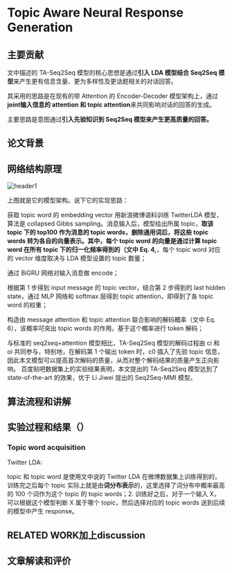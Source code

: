 # Topic Aware Neural Response Generation


## 主要贡献

文中描述的 TA-Seq2Seq 模型的核心思想是通过**引入 LDA 模型结合 Seq2Seq 模型**来产生更有信息含量、更为多样性及更话题相关的对话回答。

其采用的思路是在现有的带 Attention 的 Encoder-Decoder 模型架构上，通过 **joint输入信息的 attention 和 topic attention**来共同影响对话的回答的生成。

主要思路是意图通过**引入先验知识到 Seq2Seq 模型来产生更高质量的回答。**


## 论文背景



## 网络结构原理

<img src="{{ site.img_path }}/Machine Learning/Topic_Aware_chat.png" alt="header1" style="height:auto!important;width:auto%;max-width:1020px;"/>

上图就是它的模型架构。说下它的实现思路：

获取 topic word 的 embedding vector 用新浪微博语料训练 TwitterLDA 模型，算法是 collapsed Gibbs sampling。消息输入后，模型给出所属 topic，**取该 topic 下的 top100 作为消息的 topic words，**删除通用词后，将这些 topic words 转为各自的向量表示。其中，每个 topic word 的向量是通过计算 topic word 在所有 topic 下的**归一化频率得到的（文中 Eq. 4,**，每个 topic word 对应的 vector 维度取决与 LDA 模型设置的 topic 数量；

通过 BiGRU 网络对输入消息做 encode；

根据第 1 步得到 input message 的 topic vector，结合第 2 步得到的 last hidden state，通过 MLP 网络和 softmax 层得到 topic attention，即得到了各 topic word 的权重；

构造由 message attention 和 topic attention 联合影响的解码概率（文中 Eq. 6），该概率可突出 topic words 的作用。基于这个概率进行 token 解码；

与标准的 seq2seq+attention 模型相比，TA-Seq2Seq 模型的解码过程由 ci 和 oi 共同参与，特别地，在解码第 1 个输出 token 时，c0 插入了先验 topic 信息，因此本文模型可以提高首次解码的质量，从而对整个解码结果的质量产生正向影响。 百度贴吧数据集上的实验结果表明，本文提出的 TA-Seq2Seq 模型达到了 state-of-the-art 的效果，优于 Li Jiwei 提出的 Seq2Seq-MMI 模型。



## 算法流程和讲解




## 实验过程和结果（）

### Topic word acquisition

Twitter LDA:

 topic 和 topic word 是使用文中说的 Twitter LDA 在微博数据集上训练得到的，训练完之后每个 topic 实际上就是由**词分布表示**的，这里选择了词分布中概率最高的 100 个词作为这个 topic 的 topic words；2. 训练好之后，对于一个输入 X，可以根据这个模型判断 X 属于哪个 topic，然后选择对应的 topic words 送到后续的模型中产生 response。



## RELATED WORK加上discussion

## 文章解读和评价
